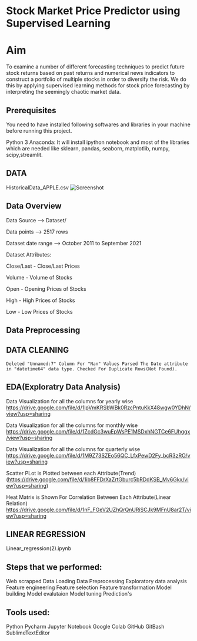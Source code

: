 
# Stock Market Price Predictor using Supervised Learning
# Aim
To examine a number of different forecasting techniques to predict future stock returns based on past returns and numerical news indicators to construct a portfolio of multiple stocks in order to diversify the risk. We do this by applying supervised learning methods for stock price forecasting by interpreting the seemingly chaotic market data.

## Prerequisites

You need to have installed following softwares and libraries in your machine before running this project.

Python 3 Anaconda: It will install ipython notebook and most of the libraries which are needed like sklearn, pandas, seaborn, matplotlib, numpy, scipy,streamlit.

  
## DATA

HistoricalData_APPLE.csv
![Screenshot](https://user-images.githubusercontent.com/62774372/123954864-86029400-d9c6-11eb-8981-bddf30c2ba56.png)


## Data Overview

Data Source --> Dataset/

Data points --> 2517 rows

Dataset date range --> October 2011 to September 2021

Dataset Attributes:

Close/Last - Close/Last Prices

Volume - Volume of Stocks

Open - Opening Prices of Stocks

High - High Prices of Stocks

Low -  Low Prices of Stocks

## Data Preprocessing

## DATA CLEANING

    Deleted "Unnamed:7" Column For "Nan" Values Parsed The Date attribute in "datetime64" data type. Checked For Duplicate Rows(Not Found).

## EDA(Exploratry Data Analysis)

Data Visualization for all the columns for yearly wise
https://drive.google.com/file/d/1lpVmKRSbWBk0RzcPntuKkX48wgw0YDhN/view?usp=sharing

Data Visualization for all the columns for monthly wise
https://drive.google.com/file/d/1ZcdGc3wuEpWsPE1MSDxhNGTCe6FUhggx/view?usp=sharing

Data Visualization for all the columns for quarterly wise
https://drive.google.com/file/d/1M9Z73SZEo56QC_LfxPewD2Fy_bcR3zRO/view?usp=sharing

Scatter PLot is Plotted between each Attribute(Trend) 
(https://drive.google.com/file/d/1ib8FFDrXaZrtGburc5bRDdKSB_Mv6Gkx/view?usp=sharing)

Heat Matrix is Shown For Correlation Between Each Attribute(Linear Relation)
 https://drive.google.com/file/d/1nF_FGeV2UZhQrQnURiSCJk9MFnU8ar2T/view?usp=sharing


## LINEAR REGRESSION 

Linear_regression(2).ipynb





## Steps that we performed:

   Web scrapped
   Data Loading
   Data Preprocessing
   Exploratory data analysis
   Feature engineering
   Feature selection
   Feature transformation
   Model building
   Model evalutaion
   Model tuning
   Prediction's

## Tools used:

   Python
   Pycharm
   Jupyter Notebook
   Google Colab
   GitHub
   GitBash
   SublimeTextEditor 
